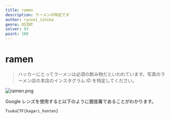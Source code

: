```yaml
---
title: ramen
description: ラーメンの特定です
author: ryusei_ishika
genre: OSINT
solver: 93
point: 100
---
```


# ramen

> ハッカーにとってラーメンは必須の飲み物だといわれています。写真のラーメン店の本店のインスタグラム ID を特定してください。

![ramen.png](ramen.png)

Google レンズを使用すると以下のように銀座篝であることがわかります。

```txt
TsukuCTF{kagari_honten}
```
